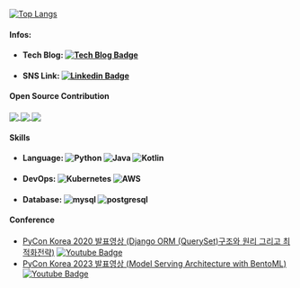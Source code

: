 

[![Top Langs](https://github-readme-stats.vercel.app/api/top-langs/?username=KimSoungRyoul&layout=compact&hide=css,html,javascript)](https://github.com/anuraghazra/github-readme-stats)

<!-- [![KimSoungRyoul's github stats](https://github-readme-stats.vercel.app/api?username=KimSoungRyoul&count_private=true&show_icons=true)](https://github.com/anuraghazra/github-readme-stats) -->

#### Infos: 
* #### Tech Blog: [![Tech Blog Badge](https://img.shields.io/badge/Medium-12100E?style=flat-square&logo=medium&logoColor=white&link=https://soungryoul-kim.medium.com/)](https://soungryoul-kim.medium.com/) 
* #### SNS Link: [![Linkedin Badge](https://img.shields.io/badge/-LinkedIn-blue?style=flat-square&logo=Linkedin&logoColor=white&link=https://www.linkedin.com/in/kimsoungryoul/)](https://www.linkedin.com/in/kimsoungryoul/)

#### Open Source Contribution


<a href="https://github.com/django/django">
  <img align="center" src="https://github-readme-stats.vercel.app/api/pin/?username=django&repo=django" />
</a>
<a href="https://github.com/bentoml/BentoML">
  <img align="center" src="https://github-readme-stats.vercel.app/api/pin/?username=bentoml&repo=BentoML" />
</a>
<a href="https://github.com/tfranzel/drf-spectacular">
  <img align="center" src="https://github-readme-stats.vercel.app/api/pin/?username=tfranzel&repo=drf-spectacular" />
</a>
	

#### Skills 
  *  #### Language: ![Python](https://img.shields.io/badge/Python-3776AB?style=flat-square&logo=python&logoColor=white) ![Java](https://img.shields.io/badge/Java-ED8B00?style=flat-square&logo=java&logoColor=white) ![Kotlin](https://img.shields.io/badge/Kotlin-0095D5?&style=flat-square&logo=kotlin&logoColor=white)
  * #### DevOps: ![Kubernetes](https://img.shields.io/badge/kubernetes-326ce5.svg?&style=flat-square&logo=kubernetes&logoColor=white) ![AWS](https://img.shields.io/badge/Amazon_AWS-232F3E?style=flat-square&logo=amazon-aws&logoColor=white)
  * #### Database: ![mysql](https://img.shields.io/badge/MySQL-00000F?style=flat-square&logo=mysql&logoColor=white)  ![postgresql](https://img.shields.io/badge/PostgreSQL-316192?style=flat-square&logo=postgresql&logoColor=white)  


#### Conference
  * [PyCon Korea 2020 발표영상 (Django ORM (QuerySet)구조와 원리 그리고 최적화전략)](https://www.youtube.com/watch?v=EZgLfDrUlrk) [![Youtube Badge](https://img.shields.io/badge/Youtube-ff0000?style=flat-square&logo=youtube&link=https://www.youtube.com/watch?v=EZgLfDrUlrk)]()
  * [PyCon Korea 2023 발표영상 (Model Serving Architecture with BentoML) ](https://youtu.be/2AjVDjR0jLM?si=QAH9K76JLUzRDTL5)  [![Youtube Badge](https://img.shields.io/badge/Youtube-ff0000?style=flat-square&logo=youtube&link=https://www.youtube.com/watch?v=EZgLfDrUlrk)]()
 

	

